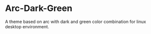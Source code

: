 # Arc-Dark-Green
A theme based on arc with dark and green color combination for linux desktop environment. 
